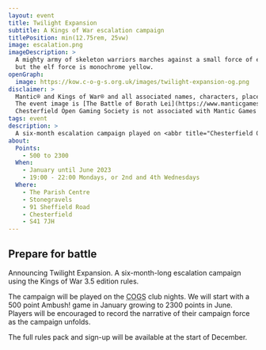 ```yaml
---
layout: event
title: Twilight Expansion
subtitle: A Kings of War escalation campaign
titlePosition: min(12.75rem, 25vw)
image: escalation.png
imageDescription: >
  A mighty army of skeleton warriors marches against a small force of elves. Most of the image is in greyscale,
  but the elf force is monochrome yellow.
openGraph:
  image: https://kow.c-o-g-s.org.uk/images/twilight-expansion-og.png
disclaimer: >
  Mantic® and Kings of War® and all associated names, characters, places, and things are copyright © and ™ Mantic Games. 
  The event image is [The Battle of Borath Lei](https://www.manticgames.com/wallpapers/) © Mantic Games. 
  Chesterfield Open Gaming Society is not associated with Mantic Games in any way. 
tags: event
description: >
  A six-month escalation campaign played on <abbr title="Chesterfield Open Gaming Society">COGS</abbr> club nights.
about:
  Points: 
    - 500 to 2300 
  When: 
    - January until June 2023
    - 19:00 - 22:00 Mondays, or 2nd and 4th Wednesdays
  Where: 
    - The Parish Centre
    - Stonegravels 
    - 91 Sheffield Road 
    - Chesterfield 
    - S41 7JH
---
```

## Prepare for battle

<p class="lead">
  Announcing Twilight Expansion. A six-month-long escalation campaign using the Kings of War 3.5 edition rules.
</p>

The campaign will be played on the <abbr title="Chesterfield Open Gaming Society">COGS</abbr> club nights. We will start
with a 500 point Ambush! game in January growing to 2300 points in June. Players will be encouraged to record the 
narrative of their campaign force as the campaign unfolds.

The full rules pack and sign-up will be available at the start of December.
